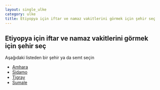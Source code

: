 ```yaml
---
layout: single_ulke
category: ulke
title: Etiyopya için iftar ve namaz vakitlerini görmek için şehir seç
---
```



## Etiyopya için iftar ve namaz vakitlerini görmek için şehir seç

Aşağıdaki listeden bir şehir ya da semt seçin


* [Amhara](/iftar.html?sehir=amhara&ulke=Etiyopya)
* [Sidamo](/iftar.html?sehir=sidamo&ulke=Etiyopya)
* [Tigray](/iftar.html?sehir=tigray&ulke=Etiyopya)
* [Sumale](/iftar.html?sehir=sumale&ulke=Etiyopya)
